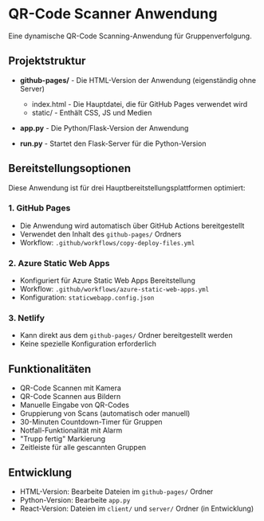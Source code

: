 # QR-Code Scanner Anwendung

Eine dynamische QR-Code Scanning-Anwendung für Gruppenverfolgung.

## Projektstruktur

- **github-pages/** - Die HTML-Version der Anwendung (eigenständig ohne Server)
  - index.html - Die Hauptdatei, die für GitHub Pages verwendet wird
  - static/ - Enthält CSS, JS und Medien

- **app.py** - Die Python/Flask-Version der Anwendung
- **run.py** - Startet den Flask-Server für die Python-Version

## Bereitstellungsoptionen

Diese Anwendung ist für drei Hauptbereitstellungsplattformen optimiert:

### 1. GitHub Pages
- Die Anwendung wird automatisch über GitHub Actions bereitgestellt
- Verwendet den Inhalt des `github-pages/` Ordners
- Workflow: `.github/workflows/copy-deploy-files.yml`

### 2. Azure Static Web Apps
- Konfiguriert für Azure Static Web Apps Bereitstellung
- Workflow: `.github/workflows/azure-static-web-apps.yml`
- Konfiguration: `staticwebapp.config.json`

### 3. Netlify
- Kann direkt aus dem `github-pages/` Ordner bereitgestellt werden
- Keine spezielle Konfiguration erforderlich

## Funktionalitäten

- QR-Code Scannen mit Kamera
- QR-Code Scannen aus Bildern
- Manuelle Eingabe von QR-Codes
- Gruppierung von Scans (automatisch oder manuell)
- 30-Minuten Countdown-Timer für Gruppen
- Notfall-Funktionalität mit Alarm
- "Trupp fertig" Markierung
- Zeitleiste für alle gescannten Gruppen

## Entwicklung

- HTML-Version: Bearbeite Dateien im `github-pages/` Ordner
- Python-Version: Bearbeite `app.py` 
- React-Version: Dateien im `client/` und `server/` Ordner (in Entwicklung)
